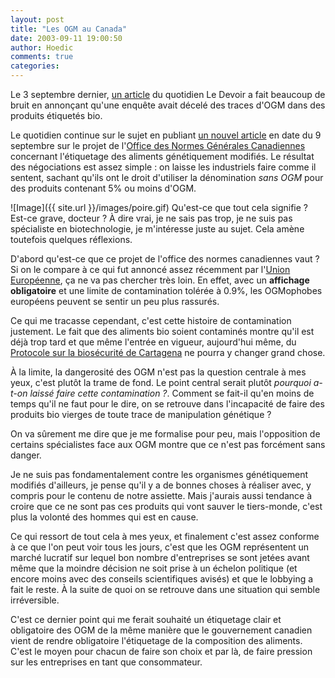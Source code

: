 ```yaml
---
layout: post
title: "Les OGM au Canada"
date: 2003-09-11 19:00:50
author: Hoedic
comments: true
categories: 
---
```



Le 3 septembre dernier, <a href="http://www.ledevoir.com/2003/09/03/35267.html" title="Des aliments bio portent des traces d'OGM">un article</a> du quotidien Le Devoir a fait beaucoup de bruit en annonçant qu'une enquête avait décelé des traces d'OGM dans des produits étiquetés bio.

Le quotidien continue sur le sujet en publiant <a href="http://www.ledevoir.com/2003/09/09/35684.html" title="OGM: l'étiquetage reste au choix des fabricants">un nouvel article</a> en date du 9 septembre sur le projet de l'[Office des Normes Générales Canadiennes](http://www.pwgsc.gc.ca/) concernant l'étiquetage des aliments génétiquement modifiés. Le résultat des négociations est assez simple : on laisse les industriels faire comme il sentent, sachant qu'ils ont le droit d'utiliser la dénomination *sans OGM* pour des produits contenant 5% ou moins d'OGM.

![Image]({{ site.url }}/images/poire.gif)
Qu'est-ce que tout cela signifie ? Est-ce grave, docteur ? À dire vrai, je ne sais pas trop, je ne suis pas spécialiste en biotechnologie, je m'intéresse juste au sujet. Cela amène toutefois quelques réflexions.

D'abord qu'est-ce que ce projet de l'office des normes canadiennes vaut ? Si on le compare à ce qui fut annoncé assez récemment par l'<a href="http://www.transfert.net/a9064" title="Le Parlement européen supprime le dernier obstacle à la levée du moratoire sur les OGM">Union Européenne</a>, ça ne va pas chercher très loin. En effet, avec un **affichage obligatoire** et une limite de contamination tolérée à 0.9%, les OGMophobes européens peuvent se sentir un peu plus rassurés.

Ce qui me tracasse cependant, c'est cette histoire de contamination justement. Le fait que des aliments bio soient contaminés montre qu'il est déjà trop tard et que même l'entrée en vigueur, aujourd'hui même, du <a href="http://www.biodiv.org/biosafety/default.aspx?lg=2" title="Protocole de Cartagena sur la prévention des risques biotechnologiques">Protocole sur la biosécurité de Cartagena</a> ne pourra y changer grand chose.

À la limite, la dangerosité des OGM n'est pas la question centrale à mes yeux, c'est plutôt la trame de fond. Le point central serait plutôt *pourquoi a-t-on laissé faire cette contamination ?*. Comment se fait-il qu'en moins de temps qu'il ne faut pour le dire, on se retrouve dans l'incapacité de faire des produits bio vierges de toute trace de manipulation génétique ?

On va sûrement me dire que je me formalise pour peu, mais l'opposition de certains spécialistes face aux OGM montre que ce n'est pas forcément sans danger.

Je ne suis pas fondamentalement contre les organismes génétiquement modifiés d'ailleurs, je pense qu'il y a de bonnes choses à réaliser avec, y compris pour le contenu de notre assiette. Mais j'aurais aussi tendance à croire que ce ne sont pas ces produits qui vont sauver le tiers-monde, c'est plus la volonté des hommes qui est en cause.

Ce qui ressort de tout cela à mes yeux, et finalement c'est assez conforme à ce que l'on peut voir tous les jours, c'est que les OGM représentent un marché lucratif sur lequel bon nombre d'entreprises se sont jetées avant même que la moindre décision ne soit prise à un échelon politique (et encore moins avec des conseils scientifiques avisés) et que le lobbying a fait le reste. À la suite de quoi on se retrouve dans une situation qui semble irréversible.

C'est ce dernier point qui me ferait souhaité un étiquetage clair et obligatoire des OGM de la même manière que le gouvernement canadien vient de rendre obligatoire l'étiquetage de la composition des aliments. C'est le moyen pour chacun de faire son choix et par là, de faire pression sur les entreprises en tant que consommateur.